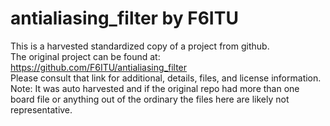 
# antialiasing_filter by F6ITU  
This is a harvested standardized copy of a project from github.  
The original project can be found at:  
https://github.com/F6ITU/antialiasing_filter  
Please consult that link for additional, details, files, and license information.  
Note: It was auto harvested and if the original repo had more than one board file or anything out of the ordinary the files here are likely not representative.  
    